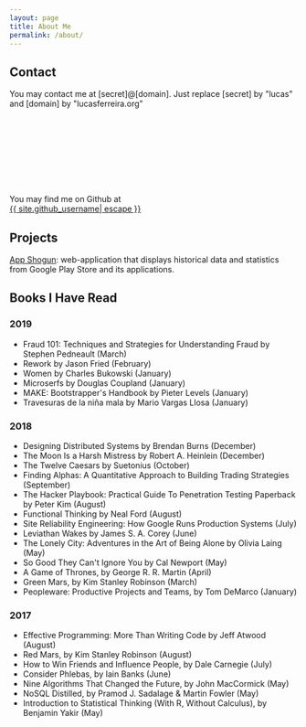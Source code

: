 ```yaml
---
layout: page
title: About Me
permalink: /about/
---
```


## Contact

You may contact me at [secret]@[domain]. Just replace [secret] by "lucas" and [domain] by "lucasferreira.org"

You may find me on Github at <a href="https://github.com/{{ site.github_username| cgi_escape | escape }}"><svg class="svg-icon"><use xlink:href="{{ '/assets/minima-social-icons.svg#github' | relative_url }}"></use></svg> <span class="username">{{ site.github_username| escape }}</span></a>


## Projects

[App Shogun](https://appshogun.com): web-application that displays historical data and statistics from Google Play Store and its applications.

## Books I Have Read

### 2019
- Fraud 101: Techniques and Strategies for Understanding Fraud by Stephen Pedneault (March)
- Rework by Jason Fried (February)
- Women by Charles Bukowski (January)
- Microserfs by Douglas Coupland (January)
- MAKE: Bootstrapper's Handbook by Pieter Levels (January)
- Travesuras de la niña mala by Mario Vargas Llosa (January)

### 2018
- Designing Distributed Systems by Brendan Burns (December)
- The Moon Is a Harsh Mistress by Robert A. Heinlein (December)
- The Twelve Caesars by Suetonius (October)
- Finding Alphas: A Quantitative Approach to Building Trading Strategies (September)
- The Hacker Playbook: Practical Guide To Penetration Testing Paperback by Peter Kim (August)
- Functional Thinking by Neal Ford (August)
- Site Reliability Engineering: How Google Runs Production Systems (July)
- Leviathan Wakes by James S. A. Corey (June)
- The Lonely City: Adventures in the Art of Being Alone by Olivia Laing (May)
- So Good They Can't Ignore You by Cal Newport (May)
- A Game of Thrones, by George R. R. Martin (April)
- Green Mars, by Kim Stanley Robinson (March)
- Peopleware: Productive Projects and Teams, by Tom DeMarco (January)

### 2017
- Effective Programming: More Than Writing Code by Jeff Atwood (August)
- Red Mars, by Kim Stanley Robinson (August)
- How to Win Friends and Influence People, by Dale Carnegie (July)
- Consider Phlebas, by Iain Banks (June)
- Nine Algorithms That Changed the Future, by John MacCormick (May)
- NoSQL Distilled, by Pramod J. Sadalage & Martin Fowler (May)
- Introduction to Statistical Thinking (With R, Without Calculus),
by Benjamin Yakir (May)
